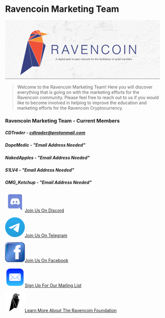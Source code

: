 # Ravencoin Marketing Team

<img src="/assets/images/git-repo-images/ravencoin-marble.png" alt="ravencoin-marble-logo"/>

<blockquote>
<p>Welcome to the Ravencoin Marketing Team! Here you will discover everything that is going on with the marketing efforts for the Ravencoin community. Please feel free to reach out to us if you would like to become involved in helping to improve the education and marketing efforts for the Ravencoin Cryptocurrency.</p>
</blockquote> 

### Ravencoin Marketing Team - Current Members

##### CDTrader - cdtrader@protonmail.com
##### DopeMedic - "Email Address Needed"
##### NakedApples - "Email Address Needed"
##### S1LV4 - "Email Address Needed"
##### OMG_Ketchup - "Email Address Needed"

<img src="/assets/images/git-repo-images/discord.jpeg" alt="discord-logo"/><a href="https://discord.com/invite/jn6uhur">Join Us On Discord</a>

<img src="/assets/images/git-repo-images/telegram.png" alt="telegram-logo"/><a href="https://t.me/RavencoinDev">Join Us On Telegram</a>

<img src="/assets/images/git-repo-images/facebook.png" alt="facebook-logo"/><a href="https://www.facebook.com/groups/RavenCoinNest">Join Us On Facebook</a>

<img src="/assets/images/git-repo-images/mailing-list.png" alt="mailing-list-logo"/><a href="https://ravencoin.org/updates/">Sign Up For Our Mailing List</a>

<img src="/assets/images/git-repo-images/ravencoin-foundation.png" alt="ravencoin-marble-logo"/><a href="https://ravencoin.foundation/">Learn More About The Ravencoin Foundation</a>
